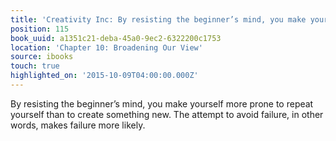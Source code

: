 ```yaml
---
title: 'Creativity Inc: By resisting the beginner’s mind, you make yourself more pro…'
position: 115
book_uuid: a1351c21-deba-45a0-9ec2-6322200c1753
location: 'Chapter 10: Broadening Our View'
source: ibooks
touch: true
highlighted_on: '2015-10-09T04:00:00.000Z'
---
```


By resisting the beginner’s mind, you make yourself more prone to repeat yourself than to create something new. The attempt to avoid failure, in other words, makes failure more likely.